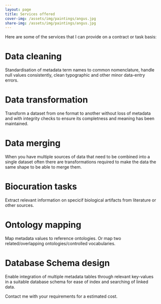 ```yaml
---
layout: page
title: Services offered
cover-img: /assets/img/paintings/angus.jpg
share-img: /assets/img/paintings/angus.jpg
---
```


Here are some of the services that I can provide on a contract or task basis:

# Data cleaning
Standardisation of metadata term names to common nomenclature, handle null values consistently, clean typographic and other minor data-entry errors.


# Data transformation
Transform a dataset from one format to another without loss of metadata and with integrity checks to ensure its completness and meaning has been maintained.


# Data merging
When you have multiple sources of data that need to be combined into a single dataset often there are transformations required to make the data the same shape to be able to merge them.


# Biocuration tasks
Extract relevant information on specicif biological artifacts from literature or other sources.


# Ontology mapping
Map metadata values to reference ontologies. Or map two related/overlapping ontologies/controlled vocabularies.


# Database Schema design
Enable integration of multiple metadata tables through relevant key-values in a suitable database schema for ease of index and searching of linked data.



Contact me with your requirements for a estimated cost.
